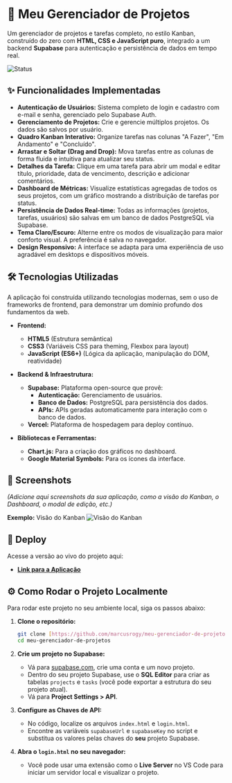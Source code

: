 # 🚀 Meu Gerenciador de Projetos

Um gerenciador de projetos e tarefas completo, no estilo Kanban, construído do zero com **HTML, CSS e JavaScript puro**, integrado a um backend **Supabase** para autenticação e persistência de dados em tempo real.

![Status](https://img.shields.io/badge/status-em%20desenvolvimento-yellow)

## ✨ Funcionalidades Implementadas

* **Autenticação de Usuários:** Sistema completo de login e cadastro com e-mail e senha, gerenciado pelo Supabase Auth.
* **Gerenciamento de Projetos:** Crie e gerencie múltiplos projetos. Os dados são salvos por usuário.
* **Quadro Kanban Interativo:** Organize tarefas nas colunas "A Fazer", "Em Andamento" e "Concluído".
* **Arrastar e Soltar (Drag and Drop):** Mova tarefas entre as colunas de forma fluida e intuitiva para atualizar seu status.
* **Detalhes da Tarefa:** Clique em uma tarefa para abrir um modal e editar título, prioridade, data de vencimento, descrição e adicionar comentários.
* **Dashboard de Métricas:** Visualize estatísticas agregadas de todos os seus projetos, com um gráfico mostrando a distribuição de tarefas por status.
* **Persistência de Dados Real-time:** Todas as informações (projetos, tarefas, usuários) são salvas em um banco de dados PostgreSQL via Supabase.
* **Tema Claro/Escuro:** Alterne entre os modos de visualização para maior conforto visual. A preferência é salva no navegador.
* **Design Responsivo:** A interface se adapta para uma experiência de uso agradável em desktops e dispositivos móveis.

## 🛠️ Tecnologias Utilizadas

A aplicação foi construída utilizando tecnologias modernas, sem o uso de frameworks de frontend, para demonstrar um domínio profundo dos fundamentos da web.

* **Frontend:**
    * **HTML5** (Estrutura semântica)
    * **CSS3** (Variáveis CSS para theming, Flexbox para layout)
    * **JavaScript (ES6+)** (Lógica da aplicação, manipulação do DOM, reatividade)

* **Backend & Infraestrutura:**
    * **Supabase:** Plataforma open-source que provê:
        * **Autenticação:** Gerenciamento de usuários.
        * **Banco de Dados:** PostgreSQL para persistência dos dados.
        * **APIs:** APIs geradas automaticamente para interação com o banco de dados.
    * **Vercel:** Plataforma de hospedagem para deploy contínuo.

* **Bibliotecas e Ferramentas:**
    * **Chart.js:** Para a criação dos gráficos no dashboard.
    * **Google Material Symbols:** Para os ícones da interface.

## 📸 Screenshots

*(Adicione aqui screenshots da sua aplicação, como a visão do Kanban, o Dashboard, o modal de edição, etc.)*

**Exemplo:** Visão do Kanban
![Visão do Kanban](URL_DA_SUA_IMAGEM_AQUI)

## 🔗 Deploy

Acesse a versão ao vivo do projeto aqui:

* **[Link para a Aplicação](SEU_LINK_DO_VERCEL_AQUI)**

## ⚙️ Como Rodar o Projeto Localmente

Para rodar este projeto no seu ambiente local, siga os passos abaixo:

1.  **Clone o repositório:**
    ```bash
    git clone [https://github.com/marcusrogy/meu-gerenciador-de-projetos.git](https://github.com/marcusrogy/meu-gerenciador-de-projetos.git)
    cd meu-gerenciador-de-projetos
    ```

2.  **Crie um projeto no Supabase:**
    * Vá para [supabase.com](https://supabase.com/), crie uma conta e um novo projeto.
    * Dentro do seu projeto Supabase, use o **SQL Editor** para criar as tabelas `projects` e `tasks` (você pode exportar a estrutura do seu projeto atual).
    * Vá para **Project Settings > API**.

3.  **Configure as Chaves de API:**
    * No código, localize os arquivos `index.html` e `login.html`.
    * Encontre as variáveis `supabaseUrl` e `supabaseKey` no script e substitua os valores pelas chaves do **seu** projeto Supabase.

4.  **Abra o `login.html` no seu navegador:**
    * Você pode usar uma extensão como o **Live Server** no VS Code para iniciar um servidor local e visualizar o projeto.
